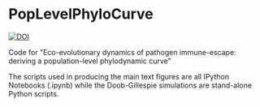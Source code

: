 # PopLevelPhyloCurve

[![DOI](https://zenodo.org/badge/850022677.svg)](https://doi.org/10.5281/zenodo.14624859)

Code for "Eco-evolutionary dynamics of pathogen immune-escape: deriving a population-level phylodynamic curve"

The scripts used in producing the main text figures are all IPython Notebooks (.ipynb) while the Doob-Gillespie simulations are stand-alone Python scripts.
